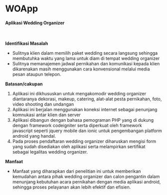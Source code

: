 # WOApp
<h4>Aplikasi Wedding Organizer</h4>
<br>
<p><strong>Identifikasi Masalah</strong></p>
<ul>
<li>Sulitnya klien dalam memilih paket wedding secara langsung sehingga membutuhka waktu yang lama untuk diam di tempat wedding organizer</li>
<li>Sulitnya memanajemen jadwal pernikahan dan komunikasi kepada klien dikarenakan masih menggunakan cara konvensional melalui media pesan ataupun telepon.</li>
</ul>
<p><strong>Batasan/cakupan</strong></p>
<ol>
<li>Aplikasi ini dikhususkan untuk mengakomodir wedding organizer diantaranya dekorasi, makeup, catering, alat-alat pesta pernikahan, foto, video shooting dan undangan</li>
<li>Aplikasi ini berjalan menggunakan koneksi internet sebagai penunjang komnukasi antar klien dan server</li>
<li>Aplikasi dibangun dengan bahasa pemograman PHP yang di dukung dengan framework codeigniter serta diperkuat oleh framework javascript seperti jquery mobile dan ionic untuk pengembangan platform android yang handal.</li>
<li>Pada proses pendaftaran wedding organizer diharuskan mengisi form yang sudah disediakan oleh aplikasi serta melampirkan sertifikat sebagai legalitas wedding organizer.</li>
</ol>
<p><strong>Manfaat</strong></p>
<ul>
<li>Manfaat yang diharapkan dari penelitian ini untuk memberikan kemudahan antara pihak wedding organizer dan calon pengantin dalam menunjang kebutuhan acara pernikahan dengan media aplikasi android, sehingga proses pelayanan akan lebih efektif dan efisien.</li>
</ul>

